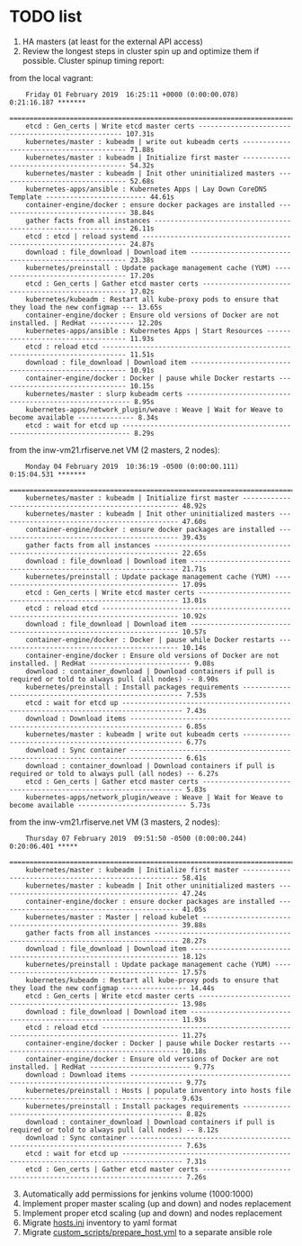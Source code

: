 TODO list
=========

1. HA masters (at least for the external API access)
2. Review the longest steps in cluster spin up and optimize them if possible. Cluster spinup timing report:

  from the local vagrant:

        Friday 01 February 2019  16:25:11 +0000 (0:00:00.078)       0:21:16.187 ******* 
        =============================================================================== 
        etcd : Gen_certs | Write etcd master certs --------------------------------------------------- 107.31s
        kubernetes/master : kubeadm | write out kubeadm certs ----------------------------------------- 71.88s
        kubernetes/master : kubeadm | Initialize first master ----------------------------------------- 54.32s
        kubernetes/master : kubeadm | Init other uninitialized masters -------------------------------- 52.68s
        kubernetes-apps/ansible : Kubernetes Apps | Lay Down CoreDNS Template ------------------------- 44.61s
        container-engine/docker : ensure docker packages are installed -------------------------------- 38.84s
        gather facts from all instances --------------------------------------------------------------- 26.11s
        etcd : etcd | reload systemd ------------------------------------------------------------------ 24.87s
        download : file_download | Download item ------------------------------------------------------ 23.38s
        kubernetes/preinstall : Update package management cache (YUM) --------------------------------- 17.20s
        etcd : Gen_certs | Gather etcd master certs --------------------------------------------------- 17.02s
        kubernetes/kubeadm : Restart all kube-proxy pods to ensure that they load the new configmap --- 13.65s
        container-engine/docker : Ensure old versions of Docker are not installed. | RedHat ----------- 12.20s
        kubernetes-apps/ansible : Kubernetes Apps | Start Resources ----------------------------------- 11.93s
        etcd : reload etcd ---------------------------------------------------------------------------- 11.51s
        download : file_download | Download item ------------------------------------------------------ 10.91s
        container-engine/docker : Docker | pause while Docker restarts -------------------------------- 10.15s
        kubernetes/master : slurp kubeadm certs -------------------------------------------------------- 8.95s
        kubernetes-apps/network_plugin/weave : Weave | Wait for Weave to become available -------------- 8.34s
        etcd : wait for etcd up ------------------------------------------------------------------------ 8.29s

  from the inw-vm21.rfiserve.net VM (2 masters, 2 nodes):

        Monday 04 February 2019  10:36:19 -0500 (0:00:00.111)       0:15:04.531 *******
        ===============================================================================
        kubernetes/master : kubeadm | Initialize first master ------------------------------------------------------ 48.92s
        kubernetes/master : kubeadm | Init other uninitialized masters --------------------------------------------- 47.60s 
        container-engine/docker : ensure docker packages are installed --------------------------------------------- 39.43s 
        gather facts from all instances ---------------------------------------------------------------------------- 22.65s
        download : file_download | Download item ------------------------------------------------------------------- 21.71s 
        kubernetes/preinstall : Update package management cache (YUM) ---------------------------------------------- 17.09s 
        etcd : Gen_certs | Write etcd master certs ----------------------------------------------------------------- 13.01s 
        etcd : reload etcd ----------------------------------------------------------------------------------------- 10.92s
        download : file_download | Download item ------------------------------------------------------------------- 10.57s 
        container-engine/docker : Docker | pause while Docker restarts --------------------------------------------- 10.14s
        container-engine/docker : Ensure old versions of Docker are not installed. | RedHat ------------------------- 9.08s
        download : container_download | Download containers if pull is required or told to always pull (all nodes) -- 8.90s 
        kubernetes/preinstall : Install packages requirements ------------------------------------------------------- 7.53s
        etcd : wait for etcd up ------------------------------------------------------------------------------------- 7.43s
        download : Download items ----------------------------------------------------------------------------------- 6.85s 
        kubernetes/master : kubeadm | write out kubeadm certs ------------------------------------------------------- 6.77s
        download : Sync container ----------------------------------------------------------------------------------- 6.61s
        download : container_download | Download containers if pull is required or told to always pull (all nodes) -- 6.27s 
        etcd : Gen_certs | Gather etcd master certs ----------------------------------------------------------------- 5.83s
        kubernetes-apps/network_plugin/weave : Weave | Wait for Weave to become available --------------------------- 5.73s

from the inw-vm21.rfiserve.net VM (3 masters, 2 nodes):

        Thursday 07 February 2019  09:51:50 -0500 (0:00:00.244)       0:20:06.401 ***** 
        =============================================================================== 
        kubernetes/master : kubeadm | Initialize first master ------------------------------------------------------ 58.41s
        kubernetes/master : kubeadm | Init other uninitialized masters --------------------------------------------- 47.24s
        container-engine/docker : ensure docker packages are installed --------------------------------------------- 41.05s
        kubernetes/master : Master | reload kubelet ---------------------------------------------------------------- 39.88s
        gather facts from all instances ---------------------------------------------------------------------------- 28.27s
        download : file_download | Download item ------------------------------------------------------------------- 18.12s
        kubernetes/preinstall : Update package management cache (YUM) ---------------------------------------------- 17.57s
        kubernetes/kubeadm : Restart all kube-proxy pods to ensure that they load the new configmap ---------------- 14.44s
        etcd : Gen_certs | Write etcd master certs ----------------------------------------------------------------- 13.98s
        download : file_download | Download item ------------------------------------------------------------------- 11.93s
        etcd : reload etcd ----------------------------------------------------------------------------------------- 11.27s
        container-engine/docker : Docker | pause while Docker restarts --------------------------------------------- 10.18s
        container-engine/docker : Ensure old versions of Docker are not installed. | RedHat ------------------------- 9.77s
        download : Download items ----------------------------------------------------------------------------------- 9.77s
        kubernetes/preinstall : Hosts | populate inventory into hosts file ------------------------------------------ 9.63s
        kubernetes/preinstall : Install packages requirements ------------------------------------------------------- 8.82s
        download : container_download | Download containers if pull is required or told to always pull (all nodes) -- 8.12s
        download : Sync container ----------------------------------------------------------------------------------- 7.63s
        etcd : wait for etcd up ------------------------------------------------------------------------------------- 7.31s
        etcd : Gen_certs | Gather etcd master certs ----------------------------------------------------------------- 7.26s

3. Automatically add permissions for jenkins volume (1000:1000)
4. Implement proper master scaling (up and down) and nodes replacement
5. Implement proper etcd scaling (up and down) and nodes replacement
6. Migrate [hosts.ini](./hosts.ini) inventory to yaml format
7. Migrate [custom_scripts/prepare_host.yml](./custom_scripts/prepare_host.yml) to a separate ansible role
